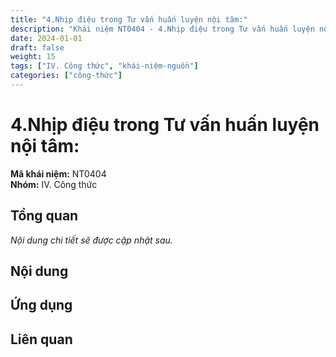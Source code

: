 ```yaml
---
title: "4.Nhịp điệu trong Tư vấn huấn luyện nội tâm:"
description: "Khái niệm NT0404 - 4.Nhịp điệu trong Tư vấn huấn luyện nội tâm:"
date: 2024-01-01
draft: false
weight: 15
tags: ["IV. Công thức", "khái-niệm-nguồn"]
categories: ["công-thức"]
---
```


# 4.Nhịp điệu trong Tư vấn huấn luyện nội tâm:

**Mã khái niệm:** NT0404  
**Nhóm:** IV. Công thức

## Tổng quan

*Nội dung chi tiết sẽ được cập nhật sau.*

## Nội dung

<!-- Nội dung chi tiết sẽ được điền vào đây -->

## Ứng dụng

<!-- Cách ứng dụng khái niệm này trong thực tế -->

## Liên quan

<!-- Các khái niệm liên quan khác -->
